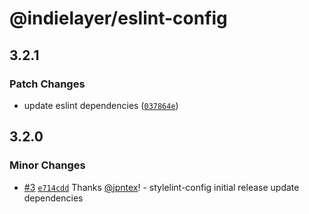 # @indielayer/eslint-config

## 3.2.1

### Patch Changes

- update eslint dependencies ([`037864e`](https://github.com/indielayer/eslint-config/commit/037864e8a9c851a94c3a737117696e89fd7a74c8))

## 3.2.0

### Minor Changes

- [#3](https://github.com/indielayer/eslint-config/pull/3) [`e714cdd`](https://github.com/indielayer/eslint-config/commit/e714cdd612a64170050eb713787f0486ce4c678e) Thanks [@jpntex](https://github.com/jpntex)! - stylelint-config initial release
  update dependencies
